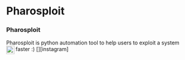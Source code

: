 # Pharosploit
### Pharosploit ###
Pharosploit is python automation tool to help users to exploit a system faster :) 
[<img align="left" alt="https://www.instagram.com/r3xxv0s5en/| Instagram" width="22px" src="https://cdn.jsdelivr.net/npm/simple-icons@v3/icons/instagram.svg" />][instagram]
